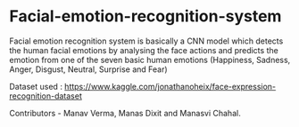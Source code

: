 # Facial-emotion-recognition-system

Facial emotion recognition system is basically a CNN model which detects the human facial emotions by analysing the face actions and predicts the emotion from one of the seven basic human emotions (Happiness, Sadness, Anger, Disgust, Neutral, Surprise and Fear)

Dataset used : https://www.kaggle.com/jonathanoheix/face-expression-recognition-dataset

Contributors - Manav Verma, Manas Dixit and Manasvi Chahal.
